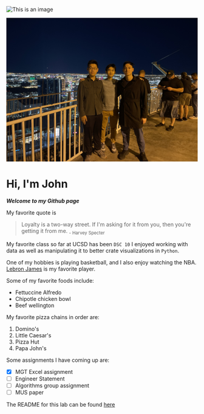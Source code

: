 ![This is an image](/CB095A9C-9E18-4A15-9A16-24B481FDBA1E.png)

![This is an image](/IMG_8157.jpg)

# Hi, I'm John

**_Welcome to my Github page_**

My favorite quote is 
> Loyalty is a two-way street. If I'm asking for it from you, then you're getting it from me.
<sub>- Harvey Specter</sub>

My favorite class so far at UCSD has been `DSC 10` 
I enjoyed working with data as well as manipulating it to better crate visualizations in `Python`.

One of my hobbies is playing basketball, and I also enjoy watching the NBA. [Lebron James](https://en.wikipedia.org/wiki/LeBron_James) is my favorite player.

Some of my favorite foods include:
- Fettuccine Alfredo
- Chipotle chicken bowl
- Beef wellington

My favorite pizza chains in order are:
1. Domino's
2. Little Caesar's
3. Pizza Hut
4. Papa John's

Some assignments I have coming up are:

- [x] MGT Excel assignment
- [ ] Engineer Statement
- [ ] Algorithms group assignment
- [ ] MUS paper 

The README for this lab can be found [here](./README.md)
